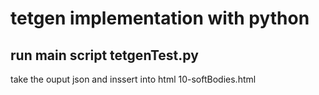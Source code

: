 # tetgen implementation with python

## run main script tetgenTest.py
take the ouput json and inssert into html 10-softBodies.html
